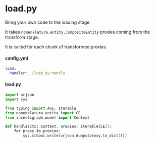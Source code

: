 # load.py

Bring your own code to the loading stage.

It takes `nomenklatura.entity.CompositeEntity` proxies coming from the transform stage.

It is called for each chunk of transformed proxies.

#### config.yml

```yaml
load:
  handler: ./load.py:handle
```

#### load.py

```python
import orjson
import sys

from typing import Any, Iterable
from nomenklatura.entity import CE
from investigraph.model import Context

def handle(ctx: Context, proxies: Iterable[CE]):
    for proxy in proxies:
        sys.stdout.write(orjson.dumps(proxy.to_dict()))
```
